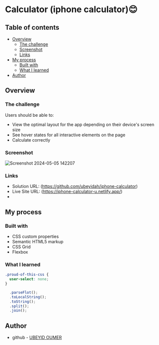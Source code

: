 # Calculator (iphone calculator)😊

## Table of contents

- [Overview](#overview)
  - [The challenge](#the-challenge)
  - [Screenshot](#screenshot)
  - [Links](#links)
- [My process](#my-process)
  - [Built with](#built-with)
  - [What I learned](#what-i-learned)
- [Author](#author)

## Overview

### The challenge

Users should be able to:

- View the optimal layout for the app depending on their device's screen size
- See hover states for all interactive elements on the page
- Calculate correctly

### Screenshot

![Screenshot 2024-05-05 142207](https://github.com/ubeyidah/iphone-calculator/assets/159727076/20ae9081-3115-46a0-9f3b-20ba4312969b)


### Links

- Solution URL: (https://github.com/ubeyidah/iphone-calculator)
- Live Site URL: (https://iphone-calculator-u.netlify.app/)
- 
## My process

### Built with

- CSS custom properties
- Semantic HTML5 markup
- CSS Grid
- Flexbox

### What I learned

```css
.proud-of-this-css {
  user-select: none;
}
```

```js
  .parseFlot();
  .toLocalString();
  .toString();
  .split();
  .join();
```

## Author

- github - [UBEYID OUMER](https://www.github/ubeyidah.com)

